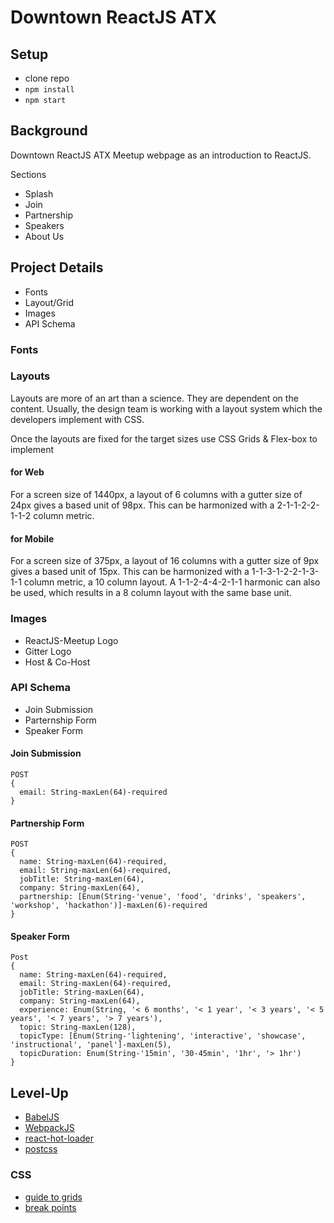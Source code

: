 # Downtown ReactJS ATX 

## Setup
* clone repo
* `npm install`
* `npm start`

## Background

Downtown ReactJS ATX Meetup webpage as an introduction to ReactJS.

Sections
* Splash
* Join
* Partnership
* Speakers
* About Us

## Project Details

* Fonts
* Layout/Grid
* Images
* API Schema

### Fonts

### Layouts

Layouts are more of an art than a science. They are dependent on the content. Usually, the design team is working with a layout system which the developers implement with CSS. 

Once the layouts are fixed for the target sizes use CSS Grids & Flex-box to implement

#### for Web

For a screen size of 1440px, a layout of 6 columns with a gutter size of 24px gives a based unit of 98px. This can be harmonized with a 2-1-1-2-2-1-1-2 column metric.

#### for Mobile

For a screen size of 375px, a layout of 16 columns with a gutter size of 9px gives a based unit of 15px. This can be harmonized with a 1-1-3-1-2-2-1-3-1-1 column metric, a 10 column layout. A 1-1-2-4-4-2-1-1 harmonic can also be used, which results in a 8 column layout with the same base unit.

### Images

* ReactJS-Meetup Logo
* Gitter Logo
* Host & Co-Host

### API Schema

* Join Submission
* Parternship Form
* Speaker Form

#### Join Submission
```
POST
{
  email: String-maxLen(64)-required
}
```

#### Partnership Form
```
POST
{
  name: String-maxLen(64)-required,
  email: String-maxLen(64)-required,
  jobTitle: String-maxLen(64),
  company: String-maxLen(64),
  partnership: [Enum(String-'venue', 'food', 'drinks', 'speakers', 'workshop', 'hackathon')]-maxLen(6)-required
}
```

#### Speaker Form
```
Post
{
  name: String-maxLen(64)-required,
  email: String-maxLen(64)-required,
  jobTitle: String-maxLen(64),
  company: String-maxLen(64),
  experience: Enum(String, '< 6 months', '< 1 year', '< 3 years', '< 5 years', '< 7 years', '> 7 years'),
  topic: String-maxLen(128),
  topicType: [Enum(String-'lightening', 'interactive', 'showcase', 'instructional', 'panel']-maxLen(5),
  topicDuration: Enum(String-'15min', '30-45min', '1hr', '> 1hr')
}
```

## Level-Up

* [BabelJS](https://babeljs.io/)
* [WebpackJS](https://webpack.js.org/)
* [react-hot-loader](https://github.com/gaearon/react-hot-loader)
* [postcss](https://postcss.org/)

### CSS

* [guide to grids](https://css-tricks.com/snippets/css/complete-guide-grid/)
* [break points](https://getflywheel.com/layout/css-breakpoints-responsive-design-how-to)
